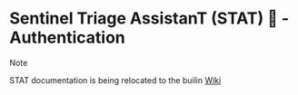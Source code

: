 # Sentinel Triage AssistanT (STAT) :hospital: - Authentication

> [!NOTE]
> STAT documentation is being relocated to the builin [Wiki](https://github.com/briandelmsft/SentinelAutomationModules/wiki/Authentication)
